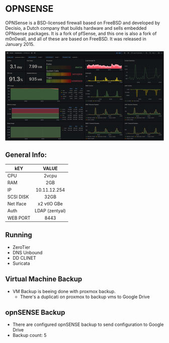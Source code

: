 # OPNSENSE

OPNSense is a BSD-licensed firewall based on FreeBSD and developed by Decisio, a Dutch company that builds hardware and sells embedded OPNsense packages. It is a fork of pfSense, and this one is also a fork of m0n0wall, and all of these are based on FreeBSD. It was released in January 2015.

[![grafana](../../static/images/opnsense-monitoring.png)]()

## General Info:
| kEY   |      VALUE      |
|----------|:-------------:|
| CPU | 2vcpu |
| RAM |    2GB   |
| IP | 10.11.12.254 |
| SCSI DISK | 32GB |
| Net Iface | x2 vtIO GBe |
| Auth | LDAP (zentyal) |
| WEB PORT | 8443 |

## Running
- ZeroTier
- DNS Unbound
- DD CLINET
- Suricata

## Virtual Machine Backup
- VM Backup is beeing done with proxmox backup.
  - There's a duplicati on proxmox to backup vms to Google Drive
## opnSENSE Backup
- There are configured opnSENSE backup to send configuration to Google Drive
- Backup count: 5